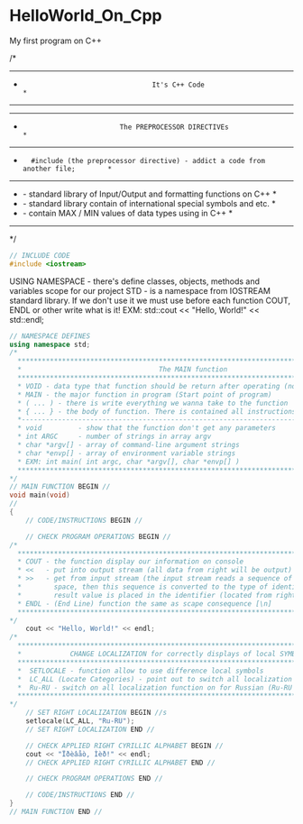 # HelloWorld_On_Cpp
My first program on C++


/*
  *****************************************************************************************
  *                                     It's C++ Code                                     *
  *****************************************************************************************
  *****************************************************************************************
  *                             The PREPROCESSOR DIRECTIVEs                               *
  *****************************************************************************************
  *       #include (the preprocessor directive) - addict a code from another file;        *
  *****************************************************************************************
  *  <IOSTREAM> - standard library of Input/Output and formatting functions on C++        *
  *  <LOCALE>   - standard library contain of international special symbols and etc.      *
  *  <LINITS>   - contain MAX / MIN values of data types using in C++                     *
  *****************************************************************************************
 */

```C++
// INCLUDE CODE
#include <iostream>
```


USING NAMESPACE - there's define classes, objects, methods and variables scope for our project
STD - is a namespace from IOSTREAM standard library. If we don't use it we must use before each function COUT, ENDL or other write what is it!
EXM:  std::cout << "Hello, World!" << std::endl;

```CPP
// NAMESPACE DEFINES
using namespace std;
/*
  *****************************************************************************************
  *                                  The MAIN function                                    *
  *****************************************************************************************
  * VOID - data type that function should be return after operating (nothing return)      *
  * MAIN - the major function in program (Start point of program)                         *
  * ( ... ) - there is write everything we wanna take to the function                     *
  * { ... } - the body of function. There is contained all instructions                   * 
  *---------------------------------------------------------------------------------------*
  * void         - show that the function don't get any parameters                        *
  * int ARGC     - number of strings in array argv                                        *
  * char *argv[] - array of command-line argument strings                                 *
  * char *envp[] - array of environment variable strings                                  *
  * EXM: int main( int argc, char *argv[], char *envp[] )                                 *
  *****************************************************************************************
*/
// MAIN FUNCTION BEGIN //
void main(void)
//
{
	// CODE/INSTRUCTIONS BEGIN //

	// CHECK PROGRAM OPERATIONS BEGIN //
/*
  *****************************************************************************************
  * COUT - the function display our information on console                                *
  * <<   - put into output stream (all data from right will be output)                    *
  * >>   - get from input stream (the input stream reads a sequence of characters up to a *
  *        space, then this sequence is converted to the type of identifier, and the      *
  *        result value is placed in the identifier (located from right))                 *
  * ENDL - (End Line) function the same as scape consequence [\n]                         *
  *****************************************************************************************
*/
	cout << "Hello, World!" << endl; 
/*
  *****************************************************************************************
  *            CHANGE LOCALIZATION for correctly displays of local SYMBOLS                *
  *****************************************************************************************
  *  SETLOCALE - function allow to use difference local symbols                           *
  *  LC_ALL (Locate Categories) - point out to switch all localization functions on       *
  *  Ru-RU - switch on all localization function on for Russian (Ru-RU by list of LCID)   *
  *****************************************************************************************
*/
	// SET RIGHT LOCALIZATION BEGIN //s
	setlocale(LC_ALL, "Ru-RU");
	// SET RIGHT LOCALIZATION END //

	// CHECK APPLIED RIGHT CYRILLIC ALPHABET BEGIN //
	cout << "Ïðèâåò, Ìèð!" << endl;
	// CHECK APPLIED RIGHT CYRILLIC ALPHABET END //

	// CHECK PROGRAM OPERATIONS END //

	// CODE/INSTRUCTIONS END //
}
// MAIN FUNCTION END //

